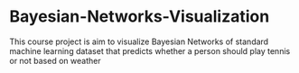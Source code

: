 # Bayesian-Networks-Visualization
This course project is aim to visualize Bayesian Networks of standard machine learning dataset that predicts whether a person should play tennis or not based on weather
